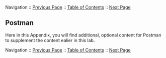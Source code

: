 Navigation :: [Previous Page](LTRDEV-1100-05a3-PyCharm-Ex2.md) :: [Table of Contents](LTRDEV-1100-00-Intro.md#table-of-contents) :: [Next Page](LTRDEV-1100-05b2-Postman-Ex1.md)

## Postman

Here in this Appendix, you will find additional, optional content for Postman to supplement the content ealier in this
lab.

Navigation :: [Previous Page](LTRDEV-1100-05a3-PyCharm-Ex2.md) :: [Table of Contents](LTRDEV-1100-00-Intro.md#table-of-contents) :: [Next Page](LTRDEV-1100-05b2-Postman-Ex1.md)
